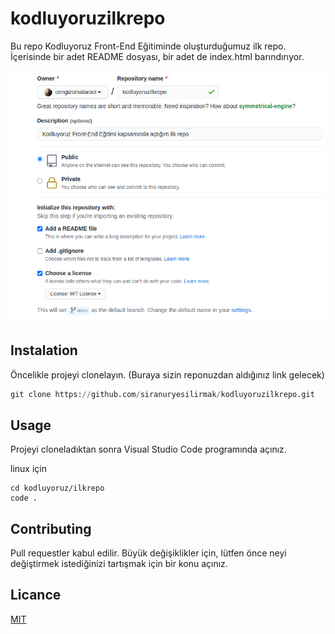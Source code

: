 # kodluyoruzilkrepo
Bu repo Kodluyoruz Front-End Eğitiminde oluşturduğumuz ilk repo. İçerisinde bir adet README dosyası, bir adet de index.html barındırıyor.

![Image](https://github.com/Kodluyoruz/taskforce/raw/main/git/odev1/figures/github.png)


## Instalation
Öncelikle projeyi clonelayın. (Buraya sizin reponuzdan aldığınız link gelecek)

```python
git clone https://github.com/siranuryesilirmak/kodluyoruzilkrepo.git
```

## Usage
Projeyi cloneladıktan sonra Visual Studio Code programında açınız. 

linux için
```
cd kodluyoruz/ilkrepo
code .
```
## Contributing
Pull requestler kabul edilir. Büyük değişiklikler için, lütfen önce neyi değiştirmek istediğinizi tartışmak için bir konu açınız.

## Licance
[MIT](https://choosealicense.com/licenses/mit/)





